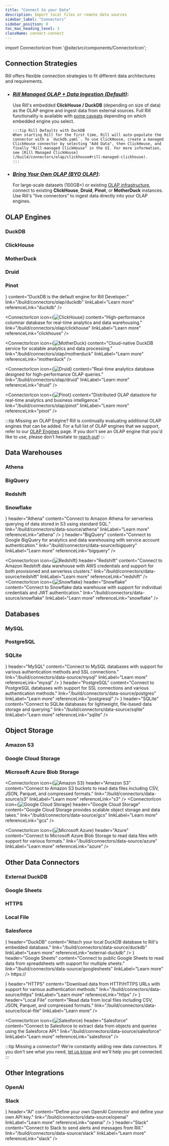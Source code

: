 ```yaml
---
title: "Connect to your Data"
description: Import local files or remote data sources
sidebar_label: "Connectors"
sidebar_position: 0
toc_max_heading_level: 3
className: connect-connect
---
```


<!-- WARNING: There are links to this page in source code. If you move it, find and replace the links and consider adding a redirect in docusaurus.config.js. -->

import ConnectorIcon from '@site/src/components/ConnectorIcon';

## Connection Strategies

Rill offers flexible connection strategies to fit different data architectures and requirements.

- ### _[Rill Managed OLAP + Data Ingestion (Default)](/build/connectors/data-source)_:
  
  Use Rill's embedded **ClickHouse / DuckDB** (depending on size of data) as the OLAP engine and ingest data from external sources. Full Rill functionality is available with [some caveats](/build/connectors/data-source#managed-olap-engine-caveats) depending on which embedded engine you select.
 
      :::tip Rill Defaults with DuckDB
      When starting Rill for the first time, Rill will auto-populate the connector with a `duckdb.yaml`. To use ClickHouse, create a managed ClickHouse connector by selecting "Add Data", then ClickHouse, and finally "Rill-managed ClickHouse" in the UI. For more information, see [Rill Managed ClickHouse](/build/connectors/olap/clickhouse#rill-managed-clickhouse).
      :::

- ### _[Bring Your Own OLAP (BYO OLAP)](/build/connectors/olap)_: 
  
  For large-scale datasets (100GB+) or existing [OLAP infrastructure](/build/connectors/olap#what-is-olap), connect to existing **ClickHouse**, **Druid**, **Pinot**, or **MotherDuck** instances. Use Rill's "live connectors" to ingest data directly into your OLAP engines.

## OLAP Engines

### DuckDB
### ClickHouse
### MotherDuck
### Druid
### Pinot

<div className="connector-icon-grid">
  <ConnectorIcon
    icon={<img src="/img/build/connectors/icons/Logo-DuckDB.svg" alt="DuckDB" />}
    content="DuckDB is the default engine for Rill Developer."
    link="/build/connectors/olap/duckdb"
    linkLabel="Learn more"
    referenceLink="duckdb"
  />

  <ConnectorIcon
    icon={<img src="/img/build/connectors/icons/Logo-Clickhouse.svg" alt="ClickHouse" />}
    content="High-performance columnar database for real-time analytics and data warehousing."
    link="/build/connectors/olap/clickhouse"
    linkLabel="Learn more"
    referenceLink="clickhouse"
  />

  <ConnectorIcon
    icon={<img src="/img/build/connectors/icons/Logo-Motherduck.svg" alt="MotherDuck" />}
    content="Cloud-native DuckDB service for scalable analytics and data processing."
    link="/build/connectors/olap/motherduck"
    linkLabel="Learn more"
    referenceLink="motherduck"
  />

  <ConnectorIcon
    icon={<img src="/img/build/connectors/icons/Logo-Druid.svg" alt="Druid" />}
    content="Real-time analytics database designed for high-performance OLAP queries."
    link="/build/connectors/olap/druid"
    linkLabel="Learn more"
    referenceLink="druid"
  />

  <ConnectorIcon
    icon={<img src="/img/build/connectors/icons/Logo-Pinot.svg" alt="Pinot" />}
    content="Distributed OLAP datastore for real-time analytics and business intelligence."
    link="/build/connectors/olap/pinot"
    linkLabel="Learn more"
    referenceLink="pinot"
  />
</div>

:::tip Missing an OLAP Engine?
Rill is continually evaluating additional OLAP engines that can be added. For a full list of OLAP engines that we support, refer to our [OLAP Engines](/build/connectors/olap) page. If you don't see an OLAP engine that you'd like to use, please don't hesitate to [reach out](/contact)!
:::


## Data Warehouses

### Athena
### BigQuery
### Redshift
### Snowflake

<div className="connector-icon-grid">
  <ConnectorIcon
    icon={<img src="/img/build/connectors/icons/Logo-Athena.svg" alt="Athena" />}
    header="Athena"
    content="Connect to Amazon Athena for serverless querying of data stored in S3 using standard SQL."
    link="/build/connectors/data-source/athena"
    linkLabel="Learn more"
    referenceLink="athena"
  />
  <ConnectorIcon
    icon={<img src="/img/build/connectors/icons/Logo-Bigquery.svg" alt="BigQuery" />}
    header="BigQuery"
    content="Connect to Google BigQuery for analytics and data warehousing with service account authentication."
    link="/build/connectors/data-source/bigquery"
    linkLabel="Learn more"
    referenceLink="bigquery"
  />

  <ConnectorIcon
    icon={<img src="/img/build/connectors/icons/Logo-Redshift.svg" alt="Redshift" />}
    header="Redshift"
    content="Connect to Amazon Redshift data warehouse with AWS credentials and support for both provisioned and serverless clusters."
    link="/build/connectors/data-source/redshift"
    linkLabel="Learn more"
    referenceLink="redshift"
  />
  <ConnectorIcon
    icon={<img src="/img/build/connectors/icons/Logo-Snowflake.svg" alt="Snowflake" />}
    header="Snowflake"
    content="Connect to Snowflake data warehouse with support for individual credentials and JWT authentication."
    link="/build/connectors/data-source/snowflake"
    linkLabel="Learn more"
    referenceLink="snowflake"
  />

</div>

## Databases
### MySQL
### PostgreSQL
### SQLite

<div className="connector-icon-grid">
  <ConnectorIcon
    icon={<img src="/img/build/connectors/icons/Logo-mysql.svg" alt="MySQL" />}
    header="MySQL"
    content="Connect to MySQL databases with support for various authentication methods and SSL connections."
    link="/build/connectors/data-source/mysql"
    linkLabel="Learn more"
    referenceLink="mysql"
  />
  <ConnectorIcon
    icon={<img src="/img/build/connectors/icons/Logo-Postgres.svg" alt="PostgreSQL" />}
    header="PostgreSQL"
    content="Connect to PostgreSQL databases with support for SSL connections and various authentication methods."
    link="/build/connectors/data-source/postgres"
    linkLabel="Learn more"
    referenceLink="postgresql"
  />
  <ConnectorIcon
    icon={<img src="/img/build/connectors/icons/Logo-SQLite.svg" alt="SQLite" />}
    header="SQLite"
    content="Connect to SQLite databases for lightweight, file-based data storage and querying."
    link="/build/connectors/data-source/sqlite"
    linkLabel="Learn more"
    referenceLink="sqlite"
  />
</div>


## Object Storage

### Amazon S3
### Google Cloud Storage
### Microsoft Azure Blob Storage



<div className="connector-icon-grid">

  <ConnectorIcon
    icon={<img src="/img/build/connectors/icons/Logo-S3.svg" alt="Amazon S3" />}
    header="Amazon S3"
    content="Connect to Amazon S3 buckets to read data files including CSV, JSON, Parquet, and compressed formats."
    link="/build/connectors/data-source/s3"
    linkLabel="Learn more"
    referenceLink="s3"
  />
    <ConnectorIcon
    icon={<img src="/img/build/connectors/icons/Logo-GCS.svg" alt="Google Cloud Storage" />}
    header="Google Cloud Storage"
    content="Google Cloud Storage provides scalable object storage and data lakes."
    link="/build/connectors/data-source/gcs"
    linkLabel="Learn more"
    referenceLink="gcs"
  />

  <ConnectorIcon
    icon={<img src="/img/build/connectors/icons/Logo-Azure.svg" alt="Microsoft Azure" />}
    header="Azure"
    content="Connect to Microsoft Azure Blob Storage to read data files with support for various formats."
    link="/build/connectors/data-source/azure"
    linkLabel="Learn more"
    referenceLink="azure"
  />


</div>

## Other Data Connectors
### External DuckDB
### Google Sheets
### HTTPS
### Local File
### Salesforce


<div className="connector-icon-grid">
  <ConnectorIcon
    icon={<img src="/img/build/connectors/icons/Logo-DuckDB.svg" alt="DuckDB" className="duckdb-icon"/>}
    header="DuckDB"
    content="Attach your local DuckDB database to Rill's embedded database."
    link="/build/connectors/data-source/duckdb"
    linkLabel="Learn more"
    referenceLink="external-duckdb"
  />
  <ConnectorIcon
    icon={<img src="/img/build/connectors/icons/Logo-Sheets.svg" alt="Google Sheets" className="sheets-icon" />}
    header="Google Sheets"
    content="Connect to public Google Sheets to read data from spreadsheets with support for multiple sheets."
    link="/build/connectors/data-source/googlesheets"
    linkLabel="Learn more"
  />
  <ConnectorIcon
    icon={<p className="https-icon">https:// </p>}
    header="HTTPS"
    content="Download data from HTTP/HTTPS URLs with support for various authentication methods."
    link="/build/connectors/data-source/https"
    linkLabel="Learn more"
    referenceLink="https"
  />
  <ConnectorIcon
    icon={<img src="/img/build/connectors/icons/Logo-Local.svg" alt="Local File" />}
    header="Local File"
    content="Read data from local files including CSV, JSON, Parquet, and compressed formats."
    link="/build/connectors/data-source/local-file"
    linkLabel="Learn more"
  />

  <ConnectorIcon
    icon={<img src="/img/build/connectors/icons/Logo-Salesforce.svg" alt="Salesforce" />}
    header="Salesforce"
    content="Connect to Salesforce to extract data from objects and queries using the Salesforce API."
    link="/build/connectors/data-source/salesforce"
    linkLabel="Learn more"
    referenceLink="salesforce"
  />

</div>

:::tip Missing a connector?
We're constantly adding new data connectors. If you don't see what you need, [let us know](/contact) and we'll help you get connected.
:::

## Other Integrations

### OpenAI
### Slack


<div className="connector-icon-grid">
  <ConnectorIcon
    icon={<img src="/img/build/connectors/icons/Logo-AI.svg" alt="AI" className="sheets-icon" />}
    header="AI"
    content="Define your own OpenAI Connector and define your own API key."
    link="/build/connectors/data-source/openai"
    linkLabel="Learn more"
    referenceLink="openai"
  />
  <ConnectorIcon
    icon={<img src="/img/build/connectors/icons/Logo-Slack.svg" alt="Slack" className="sheets-icon" />}
    header="Slack"
    content="Connect to Slack to send alerts and messages from Rill."
    link="/build/connectors/data-source/slack"
    linkLabel="Learn more"
    referenceLink="slack"
  />
</div>


